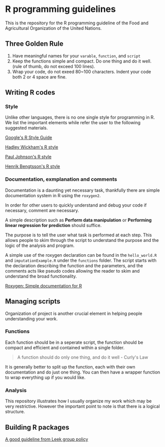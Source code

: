 # R programming guidelines

This is the repository for the R programming guideline of the Food and
Agricultural Organization of the United Nations.


## Three Golden Rule

1. Have meaningful names for your `varable`, `function`, and `script`
2. Keep the functions simple and compact. Do one thing and do it well. (rule
   of thumb, do not exceed 100 lines).
3. Wrap your code, do not exeed 80~100 characters. Indent your code
   both 2 or 4 space are fine.

## Writing R codes

### Style

Unlike other languages, there is no one single style for programming
in R. We list the important elements while refer the user to the
following suggested materials.


[Google's R Style
Guide](http://google-styleguide.googlecode.com/svn/trunk/Rguide.xml)

[Hadley Wickham's R style](http://adv-r.had.co.nz/Style.html)

[Paul Johnson's R
style](http://cran.r-project.org/web/packages/rockchalk/vignettes/Rstyle.pdf)

[Henrik Bengtsson's R style](https://docs.google.com/document/d/1esDVxyWvH8AsX-VJa-8oqWaHLs4stGlIbk8kLc5VlII/edit)

### Documentation, exmplanation and comments

Documentation is a daunting yet necessary task, thankfully there are
simple documentation system in R using the `roxygen2`.

In order for other users to quickly understand and debug your code if
necessary, comment are necessary.

A simple description such as **Perform data manipulation** or
**Performing linear regression for prediction** should suffice. 

The purpose is to tell the user what task is performed at each step.
This allows people to skim through the script to understand the
purpose and the logic of the analysis and program.

A simple use of the roxygen declaration can be found in the
`hello_world.R` and `imputationExample.R` under the `functions`
folder. The script starts with the declaration describing the function
and the parameters, and the comments acts like pseudo codes allowing
the reader to skim and understand the broad functionality.

[Roxygen: Simple documentation for
R](https://github.com/yihui/roxygen2)


## Managing scripts

Organization of project is another crucial element in helping people
understanding your work.


### Functions

Each function should be in a seperate script, the function should be
compact and efficient and contained within a single folder.

> A function should do only one thing, and do it well - Curly's Law


It is generally better to split up the function, each with their own
documentation and do just one thing. You can then have a wrapper
function to wrap everything up if you would like.


### Analysis

This repository illustrates how I usually organize my work which may
be very restrictive. However the important point to note is that there
is a logical structure.


## Building R packages

[A good guideline from Leek group
policy](https://github.com/jtleek/rpackages)